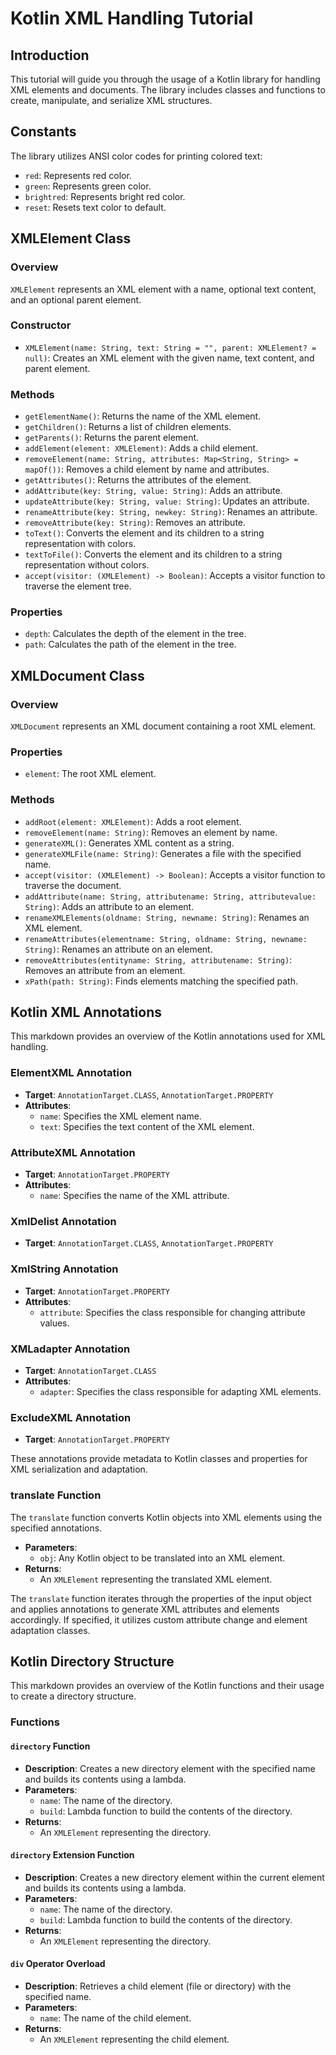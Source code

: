 # Kotlin XML Handling Tutorial

## Introduction

This tutorial will guide you through the usage of a Kotlin library for handling XML elements and documents. The library includes classes and functions to create, manipulate, and serialize XML structures.

## Constants

The library utilizes ANSI color codes for printing colored text:

- `red`: Represents red color.
- `green`: Represents green color.
- `brightred`: Represents bright red color.
- `reset`: Resets text color to default.

## XMLElement Class

### Overview

`XMLElement` represents an XML element with a name, optional text content, and an optional parent element.

### Constructor

- `XMLElement(name: String, text: String = "", parent: XMLElement? = null)`: Creates an XML element with the given name, text content, and parent element.

### Methods

- `getElementName()`: Returns the name of the XML element.
- `getChildren()`: Returns a list of children elements.
- `getParents()`: Returns the parent element.
- `addElement(element: XMLElement)`: Adds a child element.
- `removeElement(name: String, attributes: Map<String, String> = mapOf())`: Removes a child element by name and attributes.
- `getAttributes()`: Returns the attributes of the element.
- `addAttribute(key: String, value: String)`: Adds an attribute.
- `updateAttribute(key: String, value: String)`: Updates an attribute.
- `renameAttribute(key: String, newkey: String)`: Renames an attribute.
- `removeAttribute(key: String)`: Removes an attribute.
- `toText()`: Converts the element and its children to a string representation with colors.
- `textToFile()`: Converts the element and its children to a string representation without colors.
- `accept(visitor: (XMLElement) -> Boolean)`: Accepts a visitor function to traverse the element tree.

### Properties

- `depth`: Calculates the depth of the element in the tree.
- `path`: Calculates the path of the element in the tree.

## XMLDocument Class

### Overview

`XMLDocument` represents an XML document containing a root XML element.

### Properties

- `element`: The root XML element.

### Methods

- `addRoot(element: XMLElement)`: Adds a root element.
- `removeElement(name: String)`: Removes an element by name.
- `generateXML()`: Generates XML content as a string.
- `generateXMLFile(name: String)`: Generates a file with the specified name.
- `accept(visitor: (XMLElement) -> Boolean)`: Accepts a visitor function to traverse the document.
- `addAttribute(name: String, attributename: String, attributevalue: String)`: Adds an attribute to an element.
- `renameXMLElements(oldname: String, newname: String)`: Renames an XML element.
- `renameAttributes(elementname: String, oldname: String, newname: String)`: Renames an attribute on an element.
- `removeAttributes(entityname: String, attributename: String)`: Removes an attribute from an element.
- `xPath(path: String)`: Finds elements matching the specified path.



## Kotlin XML Annotations

This markdown provides an overview of the Kotlin annotations used for XML handling.

### ElementXML Annotation

- **Target**: `AnnotationTarget.CLASS`, `AnnotationTarget.PROPERTY`
- **Attributes**:
    - `name`: Specifies the XML element name.
    - `text`: Specifies the text content of the XML element.

### AttributeXML Annotation

- **Target**: `AnnotationTarget.PROPERTY`
- **Attributes**:
    - `name`: Specifies the name of the XML attribute.

### XmlDelist Annotation

- **Target**: `AnnotationTarget.CLASS`, `AnnotationTarget.PROPERTY`

### XmlString Annotation

- **Target**: `AnnotationTarget.PROPERTY`
- **Attributes**:
    - `attribute`: Specifies the class responsible for changing attribute values.

### XMLadapter Annotation

- **Target**: `AnnotationTarget.CLASS`
- **Attributes**:
    - `adapter`: Specifies the class responsible for adapting XML elements.

### ExcludeXML Annotation

- **Target**: `AnnotationTarget.PROPERTY`

These annotations provide metadata to Kotlin classes and properties for XML serialization and adaptation.

### translate Function

The `translate` function converts Kotlin objects into XML elements using the specified annotations.

- **Parameters**:
    - `obj`: Any Kotlin object to be translated into an XML element.
- **Returns**:
    - An `XMLElement` representing the translated XML element.

The `translate` function iterates through the properties of the input object and applies annotations to generate XML attributes and elements accordingly. If specified, it utilizes custom attribute change and element adaptation classes.



## Kotlin Directory Structure

This markdown provides an overview of the Kotlin functions and their usage to create a directory structure.

### Functions

#### `directory` Function

- **Description**: Creates a new directory element with the specified name and builds its contents using a lambda.
- **Parameters**:
    - `name`: The name of the directory.
    - `build`: Lambda function to build the contents of the directory.
- **Returns**:
    - An `XMLElement` representing the directory.

#### `directory` Extension Function

- **Description**: Creates a new directory element within the current element and builds its contents using a lambda.
- **Parameters**:
    - `name`: The name of the directory.
    - `build`: Lambda function to build the contents of the directory.
- **Returns**:
    - An `XMLElement` representing the directory.

#### `div` Operator Overload

- **Description**: Retrieves a child element (file or directory) with the specified name.
- **Parameters**:
    - `name`: The name of the child element.
- **Returns**:
    - An `XMLElement` representing the child element.
